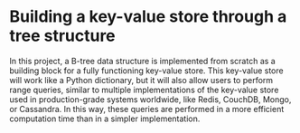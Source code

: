 # Building a key-value store through a tree structure

In this project, a B-tree data structure is implemented from scratch as a building block for a fully functioning key-value store. This key-value store will work like a Python dictionary, but it will also allow users to perform range queries, similar to multiple implementations of the key-value store used in production-grade systems worldwide, like Redis, CouchDB, Mongo, or Cassandra. In this way, these queries are performed in a more efficient computation time than in a simpler implementation.


